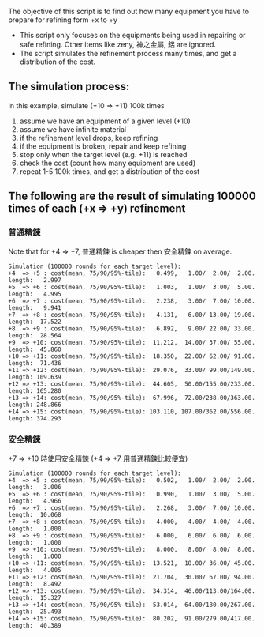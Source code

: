 The objective of this script is to find out how many equipment you have to prepare for refining form +x to +y

- This script only focuses on the equipments being used in repairing or safe refining. Other items like zeny, 神之金屬, 鋁 are ignored.
- The script simulates the refinement process many times, and get a distribution of the cost.

## The simulation process:

In this example, simulate (+10 => +11) 100k times

1. assume we have an equipment of a given level (+10)
2. assume we have infinite material
3. if the refinement level drops, keep refining
4. if the equipment is broken, repair and keep refining
5. stop only when the target level (e.g. +11) is reached
6. check the cost (count how many equipment are used)
7. repeat 1-5 100k times, and get a distribution of the cost

## The following are the result of simulating 100000 times of each (+x => +y) refinement

### 普通精鍊

Note that for +4 => +7, 普通精鍊 is cheaper then 安全精鍊 on average.

```
Simulation (100000 rounds for each target level):
+4  => +5 : cost(mean, 75/90/95%-tile):   0.499,   1.00/  2.00/  2.00. length:   2.997
+5  => +6 : cost(mean, 75/90/95%-tile):   1.003,   1.00/  3.00/  5.00. length:   4.995
+6  => +7 : cost(mean, 75/90/95%-tile):   2.238,   3.00/  7.00/ 10.00. length:   9.941
+7  => +8 : cost(mean, 75/90/95%-tile):   4.131,   6.00/ 13.00/ 19.00. length:  17.522
+8  => +9 : cost(mean, 75/90/95%-tile):   6.892,   9.00/ 22.00/ 33.00. length:  28.564
+9  => +10: cost(mean, 75/90/95%-tile):  11.212,  14.00/ 37.00/ 55.00. length:  45.860
+10 => +11: cost(mean, 75/90/95%-tile):  18.350,  22.00/ 62.00/ 91.00. length:  71.436
+11 => +12: cost(mean, 75/90/95%-tile):  29.076,  33.00/ 99.00/149.00. length: 109.639
+12 => +13: cost(mean, 75/90/95%-tile):  44.605,  50.00/155.00/233.00. length: 165.280
+13 => +14: cost(mean, 75/90/95%-tile):  67.996,  72.00/238.00/363.00. length: 248.866
+14 => +15: cost(mean, 75/90/95%-tile): 103.110, 107.00/362.00/556.00. length: 374.293
```

### 安全精鍊

+7 => +10 時使用安全精鍊 (+4 => +7 用普通精鍊比較便宜)

```
Simulation (100000 rounds for each target level):
+4  => +5 : cost(mean, 75/90/95%-tile):   0.502,   1.00/  2.00/  2.00. length:   3.006
+5  => +6 : cost(mean, 75/90/95%-tile):   0.990,   1.00/  3.00/  5.00. length:   4.966
+6  => +7 : cost(mean, 75/90/95%-tile):   2.268,   3.00/  7.00/ 10.00. length:  10.068
+7  => +8 : cost(mean, 75/90/95%-tile):   4.000,   4.00/  4.00/  4.00. length:   1.000
+8  => +9 : cost(mean, 75/90/95%-tile):   6.000,   6.00/  6.00/  6.00. length:   1.000
+9  => +10: cost(mean, 75/90/95%-tile):   8.000,   8.00/  8.00/  8.00. length:   1.000
+10 => +11: cost(mean, 75/90/95%-tile):  13.521,  18.00/ 36.00/ 45.00. length:   4.005
+11 => +12: cost(mean, 75/90/95%-tile):  21.704,  30.00/ 67.00/ 94.00. length:   8.492
+12 => +13: cost(mean, 75/90/95%-tile):  34.314,  46.00/113.00/164.00. length:  15.327
+13 => +14: cost(mean, 75/90/95%-tile):  53.014,  64.00/180.00/267.00. length:  25.493
+14 => +15: cost(mean, 75/90/95%-tile):  80.202,  91.00/279.00/417.00. length:  40.389
```

